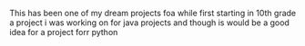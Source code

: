 This has been one of my dream projects foa while first starting in 10th grade a project i was working on for java projects
and though is would be a good idea for a project forr python 